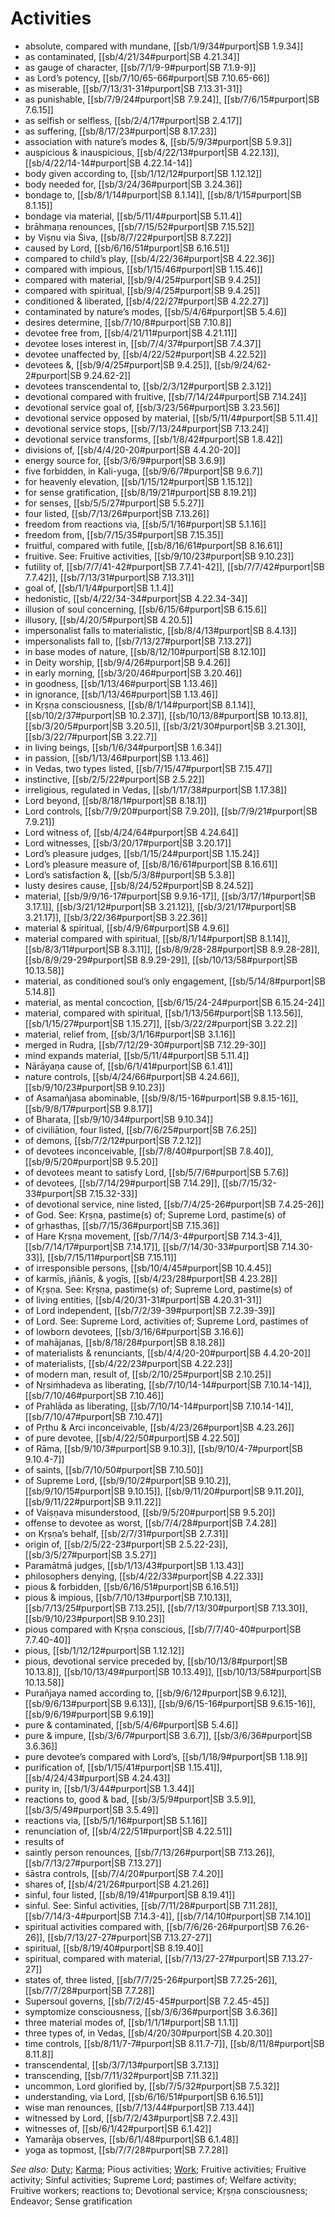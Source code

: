 # Activities

* absolute, compared with mundane, [[sb/1/9/34#purport|SB 1.9.34]]
* as contaminated, [[sb/4/21/34#purport|SB 4.21.34]]
* as gauge of character, [[sb/7/1/9-9#purport|SB 7.1.9-9]]
* as Lord’s potency, [[sb/7/10/65-66#purport|SB 7.10.65-66]]
* as miserable, [[sb/7/13/31-31#purport|SB 7.13.31-31]]
* as punishable, [[sb/7/9/24#purport|SB 7.9.24]], [[sb/7/6/15#purport|SB 7.6.15]]
* as selfish or selfless, [[sb/2/4/17#purport|SB 2.4.17]]
* as suffering, [[sb/8/17/23#purport|SB 8.17.23]]
* association with nature’s modes &, [[sb/5/9/3#purport|SB 5.9.3]]
* auspicious & inauspicious, [[sb/4/22/13#purport|SB 4.22.13]], [[sb/4/22/14-14#purport|SB 4.22.14-14]]
* body given according to, [[sb/1/12/12#purport|SB 1.12.12]]
* body needed for, [[sb/3/24/36#purport|SB 3.24.36]]
* bondage to, [[sb/8/1/14#purport|SB 8.1.14]], [[sb/8/1/15#purport|SB 8.1.15]]
* bondage via material, [[sb/5/11/4#purport|SB 5.11.4]]
* brāhmaṇa renounces, [[sb/7/15/52#purport|SB 7.15.52]]
* by Viṣṇu via Śiva, [[sb/8/7/22#purport|SB 8.7.22]]
* caused by Lord, [[sb/6/16/51#purport|SB 6.16.51]]
* compared to child’s play, [[sb/4/22/36#purport|SB 4.22.36]]
* compared with impious, [[sb/1/15/46#purport|SB 1.15.46]]
* compared with material, [[sb/9/4/25#purport|SB 9.4.25]]
* compared with spiritual, [[sb/9/4/25#purport|SB 9.4.25]]
* conditioned & liberated, [[sb/4/22/27#purport|SB 4.22.27]]
* contaminated by nature’s modes, [[sb/5/4/6#purport|SB 5.4.6]]
* desires determine, [[sb/7/10/8#purport|SB 7.10.8]]
* devotee free from, [[sb/4/21/11#purport|SB 4.21.11]]
* devotee loses interest in, [[sb/7/4/37#purport|SB 7.4.37]]
* devotee unaffected by, [[sb/4/22/52#purport|SB 4.22.52]]
* devotees &, [[sb/9/4/25#purport|SB 9.4.25]], [[sb/9/24/62-2#purport|SB 9.24.62-2]]
* devotees transcendental to, [[sb/2/3/12#purport|SB 2.3.12]]
* devotional compared with fruitive, [[sb/7/14/24#purport|SB 7.14.24]]
* devotional service goal of, [[sb/3/23/56#purport|SB 3.23.56]]
* devotional service opposed by material, [[sb/5/11/4#purport|SB 5.11.4]]
* devotional service stops, [[sb/7/13/24#purport|SB 7.13.24]]
* devotional service transforms, [[sb/1/8/42#purport|SB 1.8.42]]
* divisions of, [[sb/4/4/20-20#purport|SB 4.4.20-20]]
* energy source for, [[sb/3/6/9#purport|SB 3.6.9]]
* five forbidden, in Kali-yuga, [[sb/9/6/7#purport|SB 9.6.7]]
* for heavenly elevation, [[sb/1/15/12#purport|SB 1.15.12]]
* for sense gratification, [[sb/8/19/21#purport|SB 8.19.21]]
* for senses, [[sb/5/5/27#purport|SB 5.5.27]]
* four listed, [[sb/7/13/26#purport|SB 7.13.26]]
* freedom from reactions via, [[sb/5/1/16#purport|SB 5.1.16]]
* freedom from, [[sb/7/15/35#purport|SB 7.15.35]]
* fruitful, compared with futile, [[sb/8/16/61#purport|SB 8.16.61]]
* fruitive. See: Fruitive activities, [[sb/9/10/23#purport|SB 9.10.23]]
* futility of, [[sb/7/7/41-42#purport|SB 7.7.41-42]], [[sb/7/7/42#purport|SB 7.7.42]], [[sb/7/13/31#purport|SB 7.13.31]]
* goal of, [[sb/1/1/4#purport|SB 1.1.4]]
* hedonistic, [[sb/4/22/34-34#purport|SB 4.22.34-34]]
* illusion of soul concerning, [[sb/6/15/6#purport|SB 6.15.6]]
* illusory, [[sb/4/20/5#purport|SB 4.20.5]]
* impersonalist falls to materialistic, [[sb/8/4/13#purport|SB 8.4.13]]
* impersonalists fall to, [[sb/7/13/27#purport|SB 7.13.27]]
* in base modes of nature, [[sb/8/12/10#purport|SB 8.12.10]]
* in Deity worship, [[sb/9/4/26#purport|SB 9.4.26]]
* in early morning, [[sb/3/20/46#purport|SB 3.20.46]]
* in goodness, [[sb/1/13/46#purport|SB 1.13.46]]
* in ignorance, [[sb/1/13/46#purport|SB 1.13.46]]
* in Kṛṣṇa consciousness, [[sb/8/1/14#purport|SB 8.1.14]], [[sb/10/2/37#purport|SB 10.2.37]], [[sb/10/13/8#purport|SB 10.13.8]], [[sb/3/20/5#purport|SB 3.20.5]], [[sb/3/21/30#purport|SB 3.21.30]], [[sb/3/22/7#purport|SB 3.22.7]]
* in living beings, [[sb/1/6/34#purport|SB 1.6.34]]
* in passion, [[sb/1/13/46#purport|SB 1.13.46]]
* in Vedas, two types listed, [[sb/7/15/47#purport|SB 7.15.47]]
* instinctive, [[sb/2/5/22#purport|SB 2.5.22]]
* irreligious, regulated in Vedas, [[sb/1/17/38#purport|SB 1.17.38]]
* Lord beyond, [[sb/8/18/1#purport|SB 8.18.1]]
* Lord controls, [[sb/7/9/20#purport|SB 7.9.20]], [[sb/7/9/21#purport|SB 7.9.21]]
* Lord witness of, [[sb/4/24/64#purport|SB 4.24.64]]
* Lord witnesses, [[sb/3/20/17#purport|SB 3.20.17]]
* Lord’s pleasure judges, [[sb/1/15/24#purport|SB 1.15.24]]
* Lord’s pleasure measure of, [[sb/8/16/61#purport|SB 8.16.61]]
* Lord’s satisfaction &, [[sb/5/3/8#purport|SB 5.3.8]]
* lusty desires cause, [[sb/8/24/52#purport|SB 8.24.52]]
* material, [[sb/9/9/16-17#purport|SB 9.9.16-17]], [[sb/3/17/1#purport|SB 3.17.1]], [[sb/3/21/12#purport|SB 3.21.12]], [[sb/3/21/17#purport|SB 3.21.17]], [[sb/3/22/36#purport|SB 3.22.36]]
* material & spiritual, [[sb/4/9/6#purport|SB 4.9.6]]
* material compared with spiritual, [[sb/8/1/14#purport|SB 8.1.14]], [[sb/8/3/11#purport|SB 8.3.11]], [[sb/8/9/28-28#purport|SB 8.9.28-28]], [[sb/8/9/29-29#purport|SB 8.9.29-29]], [[sb/10/13/58#purport|SB 10.13.58]]
* material, as conditioned soul’s only engagement, [[sb/5/14/8#purport|SB 5.14.8]]
* material, as mental concoction, [[sb/6/15/24-24#purport|SB 6.15.24-24]]
* material, compared with spiritual, [[sb/1/13/56#purport|SB 1.13.56]], [[sb/1/15/27#purport|SB 1.15.27]], [[sb/3/22/2#purport|SB 3.22.2]]
* material, relief from, [[sb/3/1/16#purport|SB 3.1.16]]
* merged in Rudra, [[sb/7/12/29-30#purport|SB 7.12.29-30]]
* mind expands material, [[sb/5/11/4#purport|SB 5.11.4]]
* Nārāyaṇa cause of, [[sb/6/1/41#purport|SB 6.1.41]]
* nature controls, [[sb/4/24/66#purport|SB 4.24.66]], [[sb/9/10/23#purport|SB 9.10.23]]
* of Asamañjasa abominable, [[sb/9/8/15-16#purport|SB 9.8.15-16]], [[sb/9/8/17#purport|SB 9.8.17]]
* of Bharata, [[sb/9/10/34#purport|SB 9.10.34]]
* of civiliātion, four listed, [[sb/7/6/25#purport|SB 7.6.25]]
* of demons, [[sb/7/2/12#purport|SB 7.2.12]]
* of devotees inconceivable, [[sb/7/8/40#purport|SB 7.8.40]], [[sb/9/5/20#purport|SB 9.5.20]]
* of devotees meant to satisfy Lord, [[sb/5/7/6#purport|SB 5.7.6]]
* of devotees, [[sb/7/14/29#purport|SB 7.14.29]], [[sb/7/15/32-33#purport|SB 7.15.32-33]]
* of devotional service, nine listed, [[sb/7/4/25-26#purport|SB 7.4.25-26]]
* of God. See: Kṛṣṇa, pastime(s) of; Supreme Lord, pastime(s) of
* of gṛhasthas, [[sb/7/15/36#purport|SB 7.15.36]]
* of Hare Kṛṣṇa movement, [[sb/7/14/3-4#purport|SB 7.14.3-4]], [[sb/7/14/17#purport|SB 7.14.17]], [[sb/7/14/30-33#purport|SB 7.14.30-33]], [[sb/7/15/11#purport|SB 7.15.11]]
* of irresponsible persons, [[sb/10/4/45#purport|SB 10.4.45]]
* of karmīs, jñānīs, & yogīs, [[sb/4/23/28#purport|SB 4.23.28]]
* of Kṛṣṇa. See: Kṛṣṇa, pastime(s) of; Supreme Lord, pastime(s) of
* of living entities, [[sb/4/20/31-31#purport|SB 4.20.31-31]]
* of Lord independent, [[sb/7/2/39-39#purport|SB 7.2.39-39]]
* of Lord. See: Supreme Lord, activities of; Supreme Lord, pastimes of
* of lowborn devotees, [[sb/3/16/6#purport|SB 3.16.6]]
* of mahājanas, [[sb/8/18/28#purport|SB 8.18.28]]
* of materialists & renunciants, [[sb/4/4/20-20#purport|SB 4.4.20-20]]
* of materialists, [[sb/4/22/23#purport|SB 4.22.23]]
* of modern man, result of, [[sb/2/10/25#purport|SB 2.10.25]]
* of Nṛsiṁhadeva as liberating, [[sb/7/10/14-14#purport|SB 7.10.14-14]], [[sb/7/10/46#purport|SB 7.10.46]]
* of Prahlāda as liberating, [[sb/7/10/14-14#purport|SB 7.10.14-14]], [[sb/7/10/47#purport|SB 7.10.47]]
* of Pṛthu & Arci inconceivable, [[sb/4/23/26#purport|SB 4.23.26]]
* of pure devotee, [[sb/4/22/50#purport|SB 4.22.50]]
* of Rāma, [[sb/9/10/3#purport|SB 9.10.3]], [[sb/9/10/4-7#purport|SB 9.10.4-7]]
* of saints, [[sb/7/10/50#purport|SB 7.10.50]]
* of Supreme Lord, [[sb/9/10/2#purport|SB 9.10.2]], [[sb/9/10/15#purport|SB 9.10.15]], [[sb/9/11/20#purport|SB 9.11.20]], [[sb/9/11/22#purport|SB 9.11.22]]
* of Vaiṣṇava misunderstood, [[sb/9/5/20#purport|SB 9.5.20]]
* offense to devotee as worst, [[sb/7/4/28#purport|SB 7.4.28]]
* on Kṛṣṇa’s behalf, [[sb/2/7/31#purport|SB 2.7.31]]
* origin of, [[sb/2/5/22-23#purport|SB 2.5.22-23]], [[sb/3/5/27#purport|SB 3.5.27]]
* Paramātmā judges, [[sb/1/13/43#purport|SB 1.13.43]]
* philosophers denying, [[sb/4/22/33#purport|SB 4.22.33]]
* pious & forbidden, [[sb/6/16/51#purport|SB 6.16.51]]
* pious & impious, [[sb/7/10/13#purport|SB 7.10.13]], [[sb/7/13/25#purport|SB 7.13.25]], [[sb/7/13/30#purport|SB 7.13.30]], [[sb/9/10/23#purport|SB 9.10.23]]
* pious compared with Kṛṣṇa conscious, [[sb/7/7/40-40#purport|SB 7.7.40-40]]
* pious, [[sb/1/12/12#purport|SB 1.12.12]]
* pious, devotional service preceded by, [[sb/10/13/8#purport|SB 10.13.8]], [[sb/10/13/49#purport|SB 10.13.49]], [[sb/10/13/58#purport|SB 10.13.58]]
* Purañjaya named according to, [[sb/9/6/12#purport|SB 9.6.12]], [[sb/9/6/13#purport|SB 9.6.13]], [[sb/9/6/15-16#purport|SB 9.6.15-16]], [[sb/9/6/19#purport|SB 9.6.19]]
* pure & contaminated, [[sb/5/4/6#purport|SB 5.4.6]]
* pure & impure, [[sb/3/6/7#purport|SB 3.6.7]], [[sb/3/6/36#purport|SB 3.6.36]]
* pure devotee’s compared with Lord’s, [[sb/1/18/9#purport|SB 1.18.9]]
* purification of, [[sb/1/15/41#purport|SB 1.15.41]], [[sb/4/24/43#purport|SB 4.24.43]]
* purity in, [[sb/1/3/44#purport|SB 1.3.44]]
* reactions to, good & bad, [[sb/3/5/9#purport|SB 3.5.9]], [[sb/3/5/49#purport|SB 3.5.49]]
* reactions via, [[sb/5/1/16#purport|SB 5.1.16]]
* renunciation of, [[sb/4/22/51#purport|SB 4.22.51]]
* results of
* saintly person renounces, [[sb/7/13/26#purport|SB 7.13.26]], [[sb/7/13/27#purport|SB 7.13.27]]
* śāstra controls, [[sb/7/4/20#purport|SB 7.4.20]]
* shares of, [[sb/4/21/26#purport|SB 4.21.26]]
* sinful, four listed, [[sb/8/19/41#purport|SB 8.19.41]]
* sinful. See: Sinful activities, [[sb/7/11/28#purport|SB 7.11.28]], [[sb/7/14/3-4#purport|SB 7.14.3-4]], [[sb/7/14/10#purport|SB 7.14.10]]
* spiritual activities compared with, [[sb/7/6/26-26#purport|SB 7.6.26-26]], [[sb/7/13/27-27#purport|SB 7.13.27-27]]
* spiritual, [[sb/8/19/40#purport|SB 8.19.40]]
* spiritual, compared with material, [[sb/7/13/27-27#purport|SB 7.13.27-27]]
* states of, three listed, [[sb/7/7/25-26#purport|SB 7.7.25-26]], [[sb/7/7/28#purport|SB 7.7.28]]
* Supersoul governs, [[sb/7/2/45-45#purport|SB 7.2.45-45]]
* symptomize consciousness, [[sb/3/6/36#purport|SB 3.6.36]]
* three material modes of, [[sb/1/1/1#purport|SB 1.1.1]]
* three types of, in Vedas, [[sb/4/20/30#purport|SB 4.20.30]]
* time controls, [[sb/8/11/7-7#purport|SB 8.11.7-7]], [[sb/8/11/8#purport|SB 8.11.8]]
* transcendental, [[sb/3/7/13#purport|SB 3.7.13]]
* transcending, [[sb/7/11/32#purport|SB 7.11.32]]
* uncommon, Lord glorified by, [[sb/7/5/32#purport|SB 7.5.32]]
* understanding, via Lord, [[sb/6/16/51#purport|SB 6.16.51]]
* wise man renounces, [[sb/7/13/44#purport|SB 7.13.44]]
* witnessed by Lord, [[sb/7/2/43#purport|SB 7.2.43]]
* witnesses of, [[sb/6/1/42#purport|SB 6.1.42]]
* Yamarāja observes, [[sb/6/1/48#purport|SB 6.1.48]]
* yoga as topmost, [[sb/7/7/28#purport|SB 7.7.28]]

*See also:* [Duty](entries/duties.md); [Karma](entries/karma.md); Pious activities; [Work](entries/work.md); Fruitive activities; Fruitive activity; Sinful activities; Supreme Lord; pastimes of; Welfare activity; Fruitive workers; reactions to; Devotional service; Kṛṣṇa consciousness; Endeavor; Sense gratification
